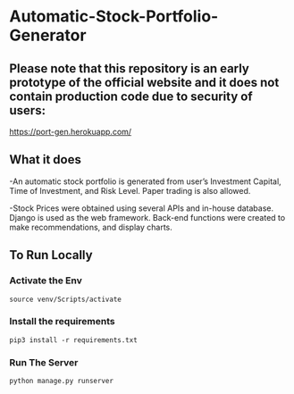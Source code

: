 # Automatic-Stock-Portfolio-Generator

## Please note that this repository is an early prototype of the official website and it does not contain production code due to security of users:

https://port-gen.herokuapp.com/

## What it does

-An automatic stock portfolio is generated from user’s Investment Capital, Time of Investment, and Risk Level. Paper trading is also allowed.

-Stock Prices were obtained using several APIs and in-house database. Django is used as the web framework. Back-end functions were created to make recommendations, and display charts.

## To Run Locally

### Activate the Env

```
source venv/Scripts/activate
```

### Install the requirements

```
pip3 install -r requirements.txt
```


### Run The Server

```
python manage.py runserver
```

